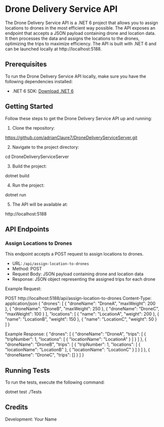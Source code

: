 # Drone Delivery Service API

The Drone Delivery Service API is a .NET 6 project that allows you to assign locations to drones in the most efficient way possible. The API exposes an endpoint that accepts a JSON payload containing drone and location data. It then processes the data and assigns the locations to the drones, optimizing the trips to maximize efficiency. The API is built with .NET 6 and can be launched locally at http://localhost:5188.

## Prerequisites

To run the Drone Delivery Service API locally, make sure you have the following dependencies installed:

- .NET 6 SDK: [Download .NET 6](https://dotnet.microsoft.com/download/dotnet/6.0)

## Getting Started

Follow these steps to get the Drone Delivery Service API up and running:

1. Clone the repository:

https://github.com/adrianClaure7/DroneDeliveryServiceServer.git

2. Navigate to the project directory:

cd DroneDeliveryServiceServer

3. Build the project:

dotnet build

4. Run the project:

dotnet run

5. The API will be available at:

http://localhost:5188

## API Endpoints

### Assign Locations to Drones

This endpoint accepts a POST request to assign locations to drones.

- URL: `/api/assign-location-to-drones`
- Method: POST
- Request Body: JSON payload containing drone and location data
- Response: JSON object representing the assigned trips for each drone

Example Request:

POST http://localhost:5188/api/assign-location-to-drones
Content-Type: application/json
{
    "drones": [
        {
            "droneName": "DroneA",
            "maxWeight": 200
        },
        {
            "droneName": "DroneB",
            "maxWeight": 250
        },
        {
            "droneName": "DroneC",
            "maxWeight": 100
        }
    ],
    "locations": [
        {
            "name": "LocationA",
            "weight": 200
        },
        {
            "name": "LocationB",
            "weight": 150
        },
        {
            "name": "LocationC",
            "weight": 50
        }
    ]
}

Example Response:
{
  "drones": [
    {
      "droneName": "DroneA",
      "trips": [
        {
          "tripNumber": 1,
          "locations": [
            {
              "locationName": "LocationA"
            }
          ]
        }
      ]
    },
    {
      "droneName": "DroneB",
      "trips": [
        {
          "tripNumber": 1,
          "locations": [
            {
              "locationName": "LocationB"
            },
            {
              "locationName": "LocationC"
            }
          ]
        }
      ]
    },
    {
      "droneName": "DroneC",
      "trips": []
    }
  ]
}


## Running Tests

To run the tests, execute the following command:

dotnet test ./Tests


## Credits

Development: Your Name